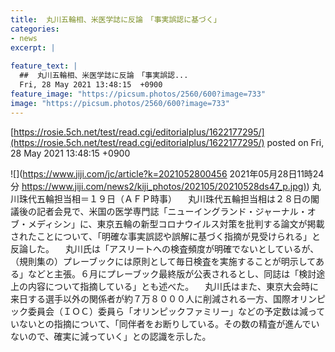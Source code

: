 ```yaml
---
title:  丸川五輪相、米医学誌に反論　「事実誤認に基づく」  
categories:
- news
excerpt: |
  
feature_text: |
  ##  丸川五輪相、米医学誌に反論　「事実誤認...
  Fri, 28 May 2021 13:48:15  +0900
feature_image: "https://picsum.photos/2560/600?image=733"
image: "https://picsum.photos/2560/600?image=733"
---
```


[https://rosie.5ch.net/test/read.cgi/editorialplus/1622177295/](https://rosie.5ch.net/test/read.cgi/editorialplus/1622177295/)
posted on Fri, 28 May 2021 13:48:15  +0900

<!--more-->

![](https://www.jiji.com/jc/article?k=2021052800456 2021年05月28日11時24分 [https://www.jiji.com/news2/kiji_photos/202105/20210528ds47_p.jpg)](https://www.jiji.com/news2/kiji_photos/202105/20210528ds47_p.jpg)) 丸川珠代五輪担当相＝１９日（ＡＦＰ時事） 　丸川珠代五輪担当相は２８日の閣議後の記者会見で、米国の医学専門誌「ニューイングランド・ジャーナル・オブ・メディシン」に、東京五輪の新型コロナウイルス対策を批判する論文が掲載されたことについて、「明確な事実誤認や誤解に基づく指摘が見受けられる」と反論した。 　丸川氏は「アスリートへの検査頻度が明確でないとしているが、（規則集の）プレーブックには原則として毎日検査を実施することが明示してある」などと主張。６月にプレーブック最終版が公表されるとし、同誌は「検討途上の内容について指摘している」とも述べた。 　丸川氏はまた、東京大会時に来日する選手以外の関係者が約７万８０００人に削減される一方、国際オリンピック委員会（ＩＯＣ）委員ら「オリンピックファミリー」などの予定数は減っていないとの指摘について、「同伴者をお断りしている。その数の精査が進んでいないので、確実に減っていく」との認識を示した。
